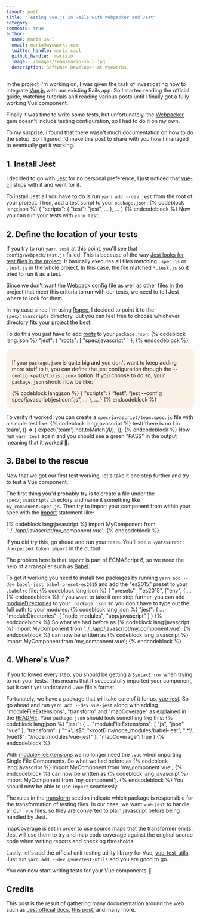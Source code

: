 ```yaml
---
layout: post
title: "Testing Vue.js in Rails with Webpacker and Jest"
category:
comments: true
author:
  name: Mario Saul
  email: mario@wyeworks.com
  twitter_handle: mario_saul
  github_handle:  mariiio
  image:  /images/team/mario-saul.jpg
  description: Software Developer at Wyeworks.
---
```


In the project I'm working on, I was given the task of investigating how to integrate [Vue.js](https://vuejs.org/) with our existing Rails app. So I started reading the official guide, watching tutorials and reading various posts until I finally got a fully working Vue component.

Finally it was time to write some tests, but unfortunately, the [Webpacker](https://github.com/rails/webpacker) gem doesn't include testing configuration, so I had to do it on my own.

To my surprise, I found that there wasn't much documentation on how to do the setup. So I figured I'd make this post to share with you how I managed to eventually get it working.

<!--more-->

## 1. Install Jest
I decided to go with [Jest](https://facebook.github.io/jest/) for no personal preference, I just noticed that [vue-cli](https://github.com/vuejs/vue-cli) ships with it and went for it.

To install Jest all you have to do is run `yarn add --dev jest` from the root of your project.
Then, add a test script to your `package.json`:
{% codeblock lang:json %}
{
  "scripts": {
    "test": "jest",
    ...
  },
  ...
}
{% endcodeblock %}
Now you can run your tests with `yarn test`.

## 2. Define the location of your tests
If you try to run `yarn test` at this point, you'll see that `config/webpack/test.js` failed. This is because of the way [Jest looks for test files in the project](https://facebook.github.io/jest/docs/en/configuration.html#testmatch-array-string). It basically executes all files matching `.spec.js` or `.test.js` in the whole project. In this case, the file matched `*.test.js` so it tried to run it as a test.

Since we don't want the Webpack config file as well as other files in the project that meet this criteria to run with our tests, we need to tell Jest where to look for them.

In my case since I'm using [Rspec](http://rspec.info/), I decided to point it to the `spec/javascripts` directory. But you can feel free to choose whichever directory fits your project the best.

To do this you just have to add [roots](https://facebook.github.io/jest/docs/en/configuration.html#roots-array-string) to your `package.json`:
{% codeblock lang:json %}
"jest": {
  "roots": [
    "spec/javascript"
  ]
},
{% endcodeblock %}

<div style="background: linen; padding: 15px; margin-bottom: 15px; border-radius: 15px">
  <p>
    If your <code>package.json</code> is quite big and you don't want to keep adding more stuff to it, you can define the jest configuration through the <code>--config &lt;path/to/js|json&gt;</code> option. If you choose to do so, your <code>package.json</code> should now be like:
  </p>
  {% codeblock lang:json %}
  {
    "scripts": {
      “test”: “jest --config spec/javascript/jest.conf.js”,
      ...
    },
    ...
  }
  {% endcodeblock %}
</div>

To verify it worked, you can create a `spec/javascript/team.spec.js` file with a simple test like:
{% codeblock lang:javascript %}
test('there is no I in team', () => {
  expect('team').not.toMatch(/I/);
});
{% endcodeblock %}
Now run `yarn test` again and you should see a green "PASS" in the output meaning that it worked 🎉.

## 3. Babel to the rescue
Now that we got our first test working, let's take it one step further and try to test a Vue component.

The first thing you'd probably try is to create a file under the `spec/javascript/` directory and name it something like `my_component.spec.js`. Then try to import your component from within your spec with the [import](https://developer.mozilla.org/en-US/docs/Web/JavaScript/Reference/Statements/import) statement like:

{% codeblock lang:javascript %}
  import MyComponent from '../../app/javascript/my_component.vue';
{% endcodeblock %}

If you did try this, go ahead and run your tests. You'll see a `SyntaxError: Unexpected token import` in the output.

The problem here is that `import` is part of ECMAScript 6, so we need the help of a transpiler such as [Babel](https://babeljs.io/).

To get it working you need to install two packages by running `yarn add --dev babel-jest babel-preset-es2015` and add the "es2015" preset to your `.babelrc` file:
{% codeblock lang:json %}
{
  "presets": ["es2015",
    ["env", {
			...
{% endcodeblock %}
If you want to take it one step further, you can add [moduleDirectories](https://facebook.github.io/jest/docs/en/configuration.html#moduledirectories-array-string) to your `.package.json` so you don't have to type out the full path to your modules:
{% codeblock lang:json %}
"jest": {
	...
  "moduleDirectories": [
    "node_modules",
    "app/javascript"
	]
}
{% endcodeblock %}
So what we had before as
{% codeblock lang:javascript %}
  import MyComponent from '../../app/javascript/my_component.vue';
{% endcodeblock %}
can now be written as
{% codeblock lang:javascript %}
  import MyComponent from 'my_component.vue';
{% endcodeblock %}

## 4. Where's Vue?
If you followed every step, you should be getting a `SyntaxError` when trying to run your tests. This means that it successfully imported your component, but it can't yet understand `.vue` file's format.

Fortunately, we have a package that will take care of it for us, [vue-jest](https://github.com/eddyerburgh/vue-jest).
So go ahead and run `yarn add --dev vue-jest` along with adding "moduleFileExtensions", "transform" and "mapCoverage" as explained in the [README](https://github.com/eddyerburgh/vue-jest/blob/master/README.md).
Your `package.json` should look something like this:
{% codeblock lang:json %}
"jest": {
  ...
	"moduleFileExtensions": [
    "js",
    "json",
    "vue"
  ],
  "transform": {
    "^.+\\.js$": "<rootDir>/node_modules/babel-jest",
    ".*\\.(vue)$": "<rootDir>/node_modules/vue-jest"
  },
  "mapCoverage": true
}
{% endcodeblock %}

With [moduleFileExtensions](https://facebook.github.io/jest/docs/en/configuration.html#modulefileextensions-array-string) we no longer need the `.vue` when importing Single File Components. So what we had before as
{% codeblock lang:javascript %}
  import MyComponent from 'my_component.vue';
{% endcodeblock %}
can now be written as
{% codeblock lang:javascript %}
  import MyComponent from 'my_component';.
{% endcodeblock %}
You should now be able to use `import` seamlessly.

The rules in the [transform](https://facebook.github.io/jest/docs/en/configuration.html#transform-object-string-string) section indicate which package is responsible for the transformation of testing files. In our case, we want `vue-jest` to handle all our `.vue` files, so they are converted to plain javascript before being handled by Jest.

[mapCoverage](https://facebook.github.io/jest/docs/en/configuration.html#mapcoverage-boolean) is set in order to use source maps that the transformer emits. Jest will use them to try and map code coverage against the original source code when writing reports and checking thresholds.

Lastly, let's add the official unit testing utility library for Vue, [vue-test-utils](https://vue-test-utils.vuejs.org/en/). Just run `yarn add --dev @vue/test-utils` and you are good to go.

You can now start writing tests for your Vue components 🎉

## Credits

This post is the result of gathering many documentation around the web such as [Jest official docs](https://facebook.github.io/jest/docs/en/configuration.html), [this post](https://medium.com/@kylefox/how-to-setup-javascript-testing-in-rails-5-1-with-webpacker-and-jest-ef7130a4c08e), and many more.
